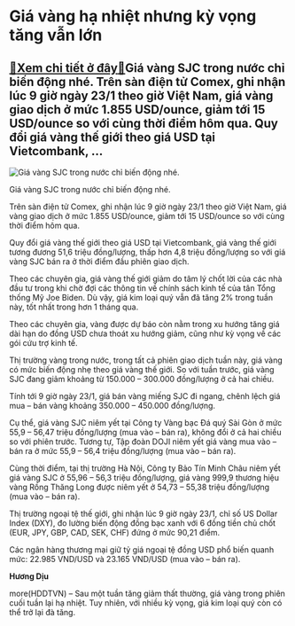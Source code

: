 Giá vàng hạ nhiệt nhưng kỳ vọng tăng vẫn lớn
============================================

[:gift:Xem chi tiết ở đây:gift:](https://hddtvn.com/gia-vang-ha-nhiet-nhung-ky-vong-tang-van-lon/)Giá vàng SJC trong nước chỉ biến động nhé. Trên sàn điện tử Comex, ghi nhận lúc 9 giờ ngày 23/1 theo giờ Việt Nam, giá vàng giao dịch ở mức 1.855 USD/ounce, giảm tới 15 USD/ounce so với cùng thời điểm hôm qua. Quy đổi giá vàng thế giới theo giá USD tại Vietcombank, …
---------------------------------------------------------------------------------------------------------------------------------------------------------------------------------------------------------------------------------------------------------------------------





![Giá vàng SJC trong nước chỉ biến động nhé.](https://hddtvn.com/wp-content/uploads/2021/01/DSC_4346.jpg "Giá vàng SJC trong nước chỉ biến động nhé.")


Giá vàng SJC trong nước chỉ biến động nhé.



Trên sàn điện tử Comex, ghi nhận lúc 9 giờ ngày 23/1 theo giờ Việt Nam, giá vàng giao dịch ở mức 1.855 USD/ounce, giảm tới 15 USD/ounce so với cùng thời điểm hôm qua.


Quy đổi giá vàng thế giới theo giá USD tại Vietcombank, giá vàng thế giới tương đương 51,6 triệu đồng/lượng, thấp hơn 4,8 triệu đồng/lượng so với giá vàng SJC bán ra ở thời điểm đầu phiên giao dịch.


Theo các chuyên gia, giá vàng thế giới giảm do tâm lý chốt lời của các nhà đầu tư trong khi chờ đợi các thông tin về chính sách kinh tế của tân Tổng thống Mỹ Joe Biden. Dù vậy, giá kim loại quý vẫn đã tăng 2% trong tuần này, tốt nhất trong hơn 1 tháng qua.


Theo các chuyên gia, vàng được dự báo còn nằm trong xu hướng tăng giá dài hạn do đồng USD chưa thoát xu hướng giảm, cũng như kỳ vọng về các gói cứu trợ kinh tế.


Thị trường vàng trong nước, trong tất cả phiên giao dịch tuần này, giá vàng có mức biến động nhẹ theo giá vàng thế giới. So với tuần trước, giá vàng SJC đang giảm khoảng từ 150.000 – 300.000 đồng/lượng ở cả hai chiều.


Tính tới 9 giờ ngày 23/1, giá bán vàng miếng SJC đi ngang, chênh lệch giá mua – bán vàng khoảng 350.000 – 450.000 đồng/lượng.


Cụ thể, giá vàng SJC niêm yết tại Công ty Vàng bạc Đá quý Sài Gòn ở mức 55,9 – 56,47 triệu đồng/lượng (mua vào – bán ra), không đổi ở cả hai chiều so với phiên trước. Tương tự, Tập đoàn DOJI niêm yết giá vàng mua vào – bán ra ở mức 55,9 – 56,4 triệu đồng/lượng (mua vào – bán ra).


Cùng thời điểm, tại thị trường Hà Nội, Công ty Bảo Tín Minh Châu niêm yết giá vàng SJC ở 55,96 – 56,3 triệu đồng/lượng, giá vàng 999,9 thương hiệu vàng Rồng Thăng Long được niêm yết ở 54,73 – 55,38 triệu đồng/lượng (mua vào – bán ra).


Thị trường ngoại tệ thế giới, ghi nhận lúc 9 giờ ngày 23/1, chỉ số US Dollar Index (DXY), đo lường biến động đồng bạc xanh với 6 đồng tiền chủ chốt (EUR, JPY, GBP, CAD, SEK, CHF) đứng ở mức 90,21 điểm.


Các ngân hàng thương mại giữ tỷ giá ngoại tệ đồng USD phổ biến quanh mức: 22.985 VND/USD và 23.165 VND/USD (mua vào – bán ra).




**Hương Dịu**



more(HDDTVN) – Sau một tuần tăng giảm thất thường, giá vàng trong phiên cuối tuần lại hạ nhiệt. Tuy nhiên, với nhiều kỳ vọng, giá kim loại quý còn có thể trở lại đà tăng.

